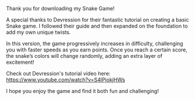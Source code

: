 Thank you for downloading my Snake Game!

A special thanks to Devression for their fantastic tutorial on creating a basic Snake game. I followed their guide and then expanded on the foundation to add my own unique twists.

In this version, the game progressively increases in difficulty, challenging you with faster speeds as you earn points. Once you reach a certain score, the snake’s colors will change randomly, adding an extra layer of excitement!

Check out Devression's tutorial video here: https://www.youtube.com/watch?v=S4lPjokjHWs

I hope you enjoy the game and find it both fun and challenging!
